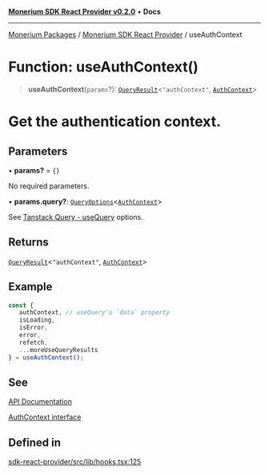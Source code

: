 [**Monerium SDK React Provider v0.2.0**](../Packages.md) • **Docs**

***

[Monerium Packages](../../Packages.md) / [Monerium SDK React Provider](../Monerium%20SDK%20React%20Provider.md) / useAuthContext

# Function: useAuthContext()

> **useAuthContext**(`params`?): [`QueryResult`](../type-aliases/QueryResult.md)\<`"authContext"`, [`AuthContext`](../interfaces/AuthContext.md)\>

# Get the authentication context.

## Parameters

• **params?** = `{}`

No required parameters.

• **params.query?**: [`QueryOptions`](../type-aliases/QueryOptions.md)\<[`AuthContext`](../interfaces/AuthContext.md)\>

See [Tanstack Query - useQuery](https://tanstack.com/query/latest/docs/framework/react/reference/useQuery) options.

## Returns

[`QueryResult`](../type-aliases/QueryResult.md)\<`"authContext"`, [`AuthContext`](../interfaces/AuthContext.md)\>

## Example

```ts
const {
   authContext, // useQuery's `data` property
   isLoading,
   isError,
   error,
   refetch,
   ...moreUseQueryResults
} = useAuthContext();
```

## See

[API Documentation](https://monerium.dev/api-docs#operation/auth-context)

[AuthContext interface](https://github.com/monerium/js-monorepo/blob/main/packages/sdk/docs/generated/interfaces/AuthContext.md)

## Defined in

[sdk-react-provider/src/lib/hooks.tsx:125](https://github.com/monerium/js-monorepo/blob/ffeefd2a9bccc0d18acecd9390a7bfced5720c17/packages/sdk-react-provider/src/lib/hooks.tsx#L125)
